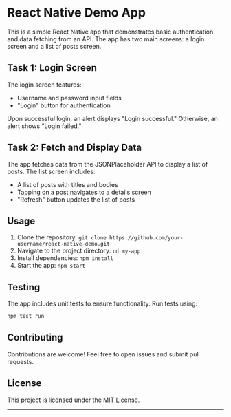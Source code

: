 # React Native Demo App

This is a simple React Native app that demonstrates basic authentication and data fetching from an API. The app has two main screens: a login screen and a list of posts screen.

## Task 1: Login Screen

The login screen features:

- Username and password input fields
- "Login" button for authentication

Upon successful login, an alert displays "Login successful." Otherwise, an alert shows "Login failed."

## Task 2: Fetch and Display Data

The app fetches data from the JSONPlaceholder API to display a list of posts. The list screen includes:

- A list of posts with titles and bodies
- Tapping on a post navigates to a details screen
- "Refresh" button updates the list of posts

## Usage

1. Clone the repository: `git clone https://github.com/your-username/react-native-demo.git`
2. Navigate to the project directory: `cd my-app`
3. Install dependencies: `npm install`
4. Start the app: `npm start`

## Testing

The app includes unit tests to ensure functionality. Run tests using:

```bash
npm test run
```

## Contributing

Contributions are welcome! Feel free to open issues and submit pull requests.

## License

This project is licensed under the [MIT License](LICENSE).

---
